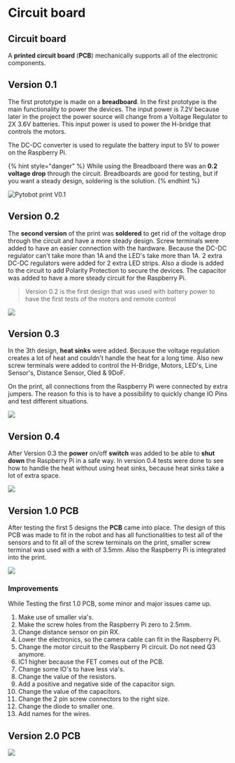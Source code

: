 # Circuit board

## Circuit board

A **printed circuit board** \(**PCB**\) mechanically supports all of the electronic components.  

## Version 0.1

The first prototype is made on a **breadboard**. In the first prototype is the main functionality to power the devices. The input power is 7.2V because later in the project the power source will change from a Voltage Regulator to 2X 3.6V batteries. This input power is used to power the H-bridge that controls the motors.

The DC-DC converter is used to regulate the battery input to 5V to power on the Raspberry Pi.

{% hint style="danger" %}
While using the Breadboard there was an **0.2 voltage drop** through the circuit. Breadboards are good for testing, but if you want a steady design, soldering is the solution.
{% endhint %}

![Pytobot print V0.1](../../.gitbook/assets/img_5078-2-copy.jpg)

## Version 0.2

The **second version** of the print was **soldered** to get rid of the voltage drop through the circuit and have a more steady design. Screw terminals were added to have an easier connection with the hardware. Because the DC-DC regulator can't take more than 1A and the LED's take more than 1A. 2 extra DC-DC regulators were added for 2 extra LED strips. Also a diode is added to the circuit to add Polarity Protection to secure the devices. The capacitor was added to have a more steady circuit for the Raspberry Pi.

> Version 0.2 is the first design that was used with battery power to have the first tests of the motors and remote control

![](../../.gitbook/assets/img_3614-copy.jpg)

## Version 0.3

In the 3th design, **heat sinks** were added. Because the voltage regulation creates a lot of heat and couldn't handle the heat for a long time. Also new screw terminals were added to control the H-Bridge, Motors, LED's, Line Sensor's, Distance Sensor, Oled & 9DoF.

On the print, all connections from the Raspberry Pi were connected by extra jumpers. The reason fo this is to have a possibility to quickly change IO Pins and test different situations.

![](../../.gitbook/assets/img_3612-copy.jpg)

## Version 0.4

After Version 0.3 the **power** on/off **switch** was added to be able to **shut down** the Raspberry Pi in a safe way. In version 0.4 tests were done to see how to handle the heat without using heat sinks, because heat sinks take a lot of extra space.

![](../../.gitbook/assets/img_3615-copy.jpg)

## Version 1.0 PCB

After testing the first 5 designs the **PCB** came into place. The design of this PCB was made to fit in the robot and has all functionalities to test all of the sensors and to fit all of the screw terminals on the print, smaller screw terminal was used with a with of 3.5mm. Also the Raspberry Pi is integrated into the print.

![](../../.gitbook/assets/0a3b964b-c420-445c-a626-979100233cd0_1_0_1.png)

### Improvements

While Testing the first 1.0 PCB, some minor and major issues came up.

1. Make use of smaller via's.
2. Make the screw holes from the Raspberry Pi zero to 2.5mm.
3. Change distance sensor on pin RX.
4. Lower the electronics, so the camera cable can fit in the Raspberry Pi.
5. Change the motor circuit to the Raspberry Pi circuit. Do not need Q3 anymore.
6. IC1 higher because the FET comes out of the PCB.
7. Change some IO's to have less via's.
8. Change the value of the resistors.
9. Add a positive and negative side of the capacitor sign.
10. Change the value of the capacitors.
11. Change the 2 pin screw connectors to the right size.
12. Change the diode to smaller one.
13. Add names for the wires.



## Version 2.0 PCB

![](../../.gitbook/assets/8eed0183-0295-4a34-a908-02e2056b03bf_1_0_1.png)

